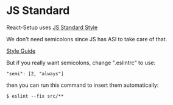 # JS Standard

React-Setup uses [JS Standard Style](https://github.com/feross/standard)

We don't need semicolons since JS has ASI to take care of that.

[Style Guide](https://github.com/feross/standard/blob/master/RULES.md)

But if you really want semicolons, change ".eslintrc" to use:
```
"semi": [2, "always"]
```
then you can run this command to insert them automatically:
```
$ eslint --fix src/**
```
